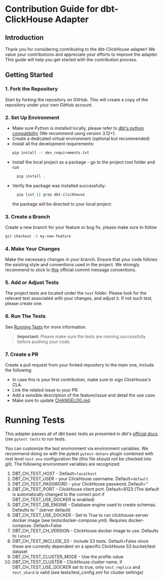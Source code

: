 # Contribution Guide for dbt-ClickHouse Adapter

## Introduction

Thank you for considering contributing to the dbt-ClickHouse adapter! We value your contributions and appreciate your
efforts to improve the adapter. This guide will help you get started with the contribution process.

## Getting Started

### 1. Fork the Repository

Start by forking the repository on GitHub. This will create a copy of the repository under your own GitHub account.

### 2. Set Up Environment

* Make sure Python is installed locally, please refer to [dbt's python compatibility](https://docs.getdbt.com/faqs/Core/install-python-compatibility) (We recommend using version 3.12+).
* Create a dedicated virtual environment (optional but recommended)
* Install all the development requirements:
    ```bash
    pip install -r dev_requirements.txt
    ```
* Install the local project as a package - go to the project root folder and run
    ```bash
      pip install .
    ```
* Verify the package was installed successfully:
  ```bash
    pip list || grep dbt-clickhouse
    ```
  the package will be directed to your local project.

### 3. Create a Branch

Create a new branch for your feature or bug fix, please make sure to follow 

```bash
git checkout -b my-new-feature
```

### 4. Make Your Changes

Make the necessary changes in your branch. Ensure that your code follows the existing style and conventions used in the
project.
We strongly recommend to stick to [this](https://www.conventionalcommits.org/en/v1.0.0/) official commit message conventions.

### 5. Add or Adjust Tests

The project tests are located under the `test` folder. Please look for the relevant test associated with
your changes, and adjust it. If not such test, please create one.

### 6. Run The Tests

See [Running Tests](#running-tests) for more information.

> **Important:** Please make sure the tests are running successfully before pushing your code.

### 7. Create a PR
Create a pull request from your forked repository to the main one, include the following:
* In case this is your first contribution, make sure to sign ClickHouse's CLA.
* Link the related issue to your PR.
* Add a sensible description of the feature/issue and detail the use case.
* Make sure to update [CHANGELOG.md](CHANGELOG.md).


# Running Tests

This adapter passes all of dbt basic tests as presented in dbt's [official docs](https://docs.getdbt.com/docs/contributing/testing-a-new-adapter#testing-your-adapter).
Use `pytest tests` to run tests.

You can customize the test environment via environment variables. We recommend doing so with the pytest `pytest-dotenv` plugin combined with root level `test.env`
configuration file (this file should not be checked into git).  The following environment variables are recognized:

1. DBT_CH_TEST_HOST - Default=`localhost`
2. DBT_CH_TEST_USER - your ClickHouse username. Default=`default`
3. DBT_CH_TEST_PASSWORD - your ClickHouse password. Default=''
4. DBT_CH_TEST_PORT - ClickHouse client port. Default=8123 (The default is automatically changed to the correct port if DBT_CH_TEST_USE_DOCKER is enabled)
5. DBT_CH_TEST_DB_ENGINE - Database engine used to create schemas.  Defaults to '' (server default)
6. DBT_CH_TEST_USE_DOCKER - Set to True to run clickhouse-server docker image (see tests/docker-compose.yml).  Requires docker-compose. Default=False
7. DBT_CH_TEST_CH_VERSION - ClickHouse docker image to use.  Defaults to `latest`
8. DBT_CH_TEST_INCLUDE_S3 - Include S3 tests.  Default=False since these are currently dependent on a specific ClickHouse S3 bucket/test dataset
9. DBT_CH_TEST_CLUSTER_MODE - Use the profile value
10. DBT_CH_TEST_CLUSTER - ClickHouse cluster name, if DBT_CH_TEST_USE_DOCKER set to true, only `test_replica` and `test_shard` is valid (see tests/test_config.xml for cluster settings)
